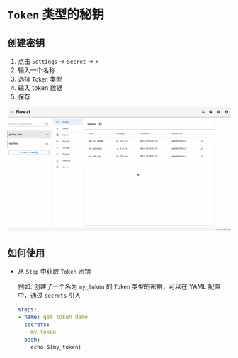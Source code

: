 # `Token` 类型的秘钥

## 创建密钥

1. 点击 `Settings` -> `Secret` -> `+`
2. 输入一个名称
3. 选择 `Token` 类型
4. 输入 token 数据
5. 保存

![create token](../../_images/secret/create_token.gif)

## 如何使用

- 从 `Step` 中获取 `Token` 密钥

  例如: 创建了一个名为 `my_token` 的 `Token` 类型的密钥，可以在 YAML 配置中，通过 `secrets` 引入

  ```yaml
  steps:
  - name: get token demo
    secrets:
    - my_token
    bash: |
      echo ${my_token}
  ```